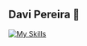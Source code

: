 ## Davi Pereira 👋
[![My Skills](https://skillicons.dev/icons?i=discord,github,gmail,html,linkedin,py,visualstudio,vscode,windows=31)](https://skillicons.dev)

<!--
**Davipereiraaz/Davipereiraaz** is a ✨ _special_ ✨ repository because its `README.md` (this file) appears on your GitHub profile.

Here are some ideas to get you started:

- 🔭 I’m currently working on ...
- 🌱 I’m currently learning ...
- 👯 I’m looking to collaborate on ...
- 🤔 I’m looking for help with ...
- 💬 Ask me about ...
- 📫 How to reach me: ...
- 😄 Pronouns: ...
- ⚡ Fun fact: ...
-->
